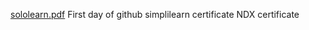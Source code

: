 
[sololearn.pdf](https://github.com/whiterocket77/M1_March_Project/files/8310766/sololearn.pdf)
First day of github
simplilearn certificate
NDX certificate
